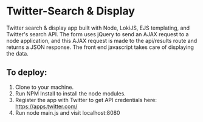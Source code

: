 # Twitter-Search & Display

Twitter search &amp; display app built with Node, LokiJS, EJS templating, and Twitter's search API. The form uses jQuery to send an AJAX request to a node application, and this AJAX request is made to the api/results route and returns a JSON response. The front end javascript takes care of displaying the data.

## To deploy:
1. Clone to your machine.
2. Run NPM Install to install the node modules.
3. Register the app with Twitter to get API credentials here: https://apps.twitter.com/
4. Run node main.js and visit localhost:8080